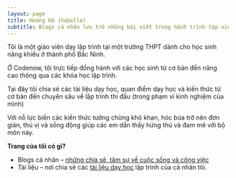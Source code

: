 ```yaml
---
layout: page
title: Hoàng Hà (habelle)
subtitle: Blogs cá nhân lưu trữ những bài viết trong hành trình tập viết lách
---
```


Tôi là một giáo viên dạy lập trình tại một trường THPT dành cho học sinh năng khiếu ở thành phố Bắc Ninh.

Ở Codenow, tôi trực tiếp đồng hành với các học sinh từ cơ bản đến nâng cao thông qua các khóa học lập trình.

Tại đây tôi chia sẻ các tài liệu dạy học, quan điểm dạy học và kiến thức từ cơ bản đến chuyên sâu về lập trình thi đấu (trong phạm vi kinh nghiệm của mình)

Với nỗ lực biến các kiến thức tưởng chừng khô khan, hóc búa trở nên đơn giản, thú vị và sống động giúp các em dần thấy hứng thú và đam mê với bộ môn này.

**Trang của tôi có gì?**

- Blogs cá nhân – [những chia sẻ, tâm sự về cuộc sống và công việc](https://habelle.github.io/blogs/)
- Tài liệu – nơi chia sẻ các [tài liệu dạy học](https://habelle.github.io/resources/) lập trình của cá nhân tôi.
